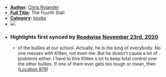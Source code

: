 - **[Author](<Author.md>):** [Chris Rylander](<Chris Rylander.md>)
- **[Full Title](<Full Title.md>):** The Fourth Stall
- **[Category](<Category.md>):** [books](<books.md>)
- ![](https://images-na.ssl-images-amazon.com/images/I/41X-mZdZBUL._SL200_.jpg)
- ### Highlights first synced by [Readwise](<Readwise.md>) [November 23rd, 2020](<November 23rd, 2020.md>)
    - of the bullies at our school. Actually, he is the king of everybody. No one messes with Kitten, not even me. But he doesn’t cause a lot of problems either. I have to hire Kitten a lot to keep total control over the other bullies. If one of them ever gets too tough or mean, then ([Location 979](https://readwise.io/to_kindle?action=open&asin=B0043M6IXY&location=979))
